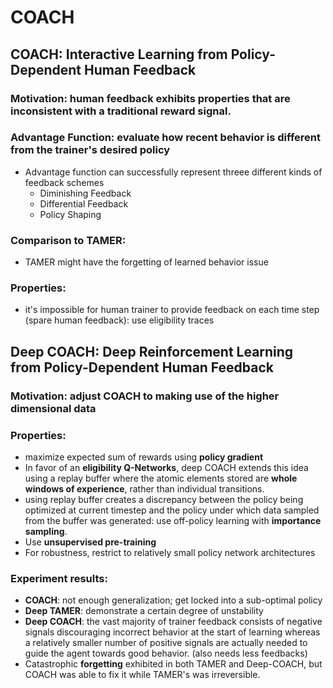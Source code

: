 # COACH

## COACH: Interactive Learning from Policy-Dependent Human Feedback

### Motivation: human feedback exhibits properties that are inconsistent with a traditional reward signal.


### Advantage Function: evaluate how recent behavior is different from the trainer's desired policy
- Advantage function can successfully represent threee different kinds of feedback schemes
	- Diminishing Feedback
	- Differential Feedback 
	- Policy Shaping


### Comparison to TAMER:
- TAMER might have the forgetting of learned behavior issue

### Properties:
- it's impossible for human trainer to provide feedback on each time step (spare human feedback): use eligibility traces


## Deep COACH: Deep Reinforcement Learning from Policy-Dependent Human Feedback
### Motivation: adjust COACH to making use of the higher dimensional data

### Properties:
- maximize expected sum of rewards using **policy gradient**
- In favor of an **eligibility Q-Networks**, deep COACH extends this idea using a replaybuffer where the atomic elements stored are **whole windows of experience**, rather than individual transitions.
- using replay buffer creates a discrepancy between the policy being optimized at current timestep and the policy under which data sampled from the buffer was generated: use off-policy learning with **importance sampling**.
- Use **unsupervised pre-training**
- For robustness, restrict to relatively small policy network architectures

### Experiment results:
- **COACH**: not enough generalization; get locked into a sub-optimal policy
- **Deep TAMER**: demonstrate a certain degree of unstability
- **Deep COACH**: the vast majority of trainer feedback consists of negative signals discouraging incorrect behavior at the start of learning whereas a relatively smaller number of positive signals are actually needed to guide the agent towards good behavior. (also needs less feedbacks)
- Catastrophic **forgetting** exhibited in both TAMER and Deep-COACH, but COACH was able to fix it while TAMER's was irreversible.
